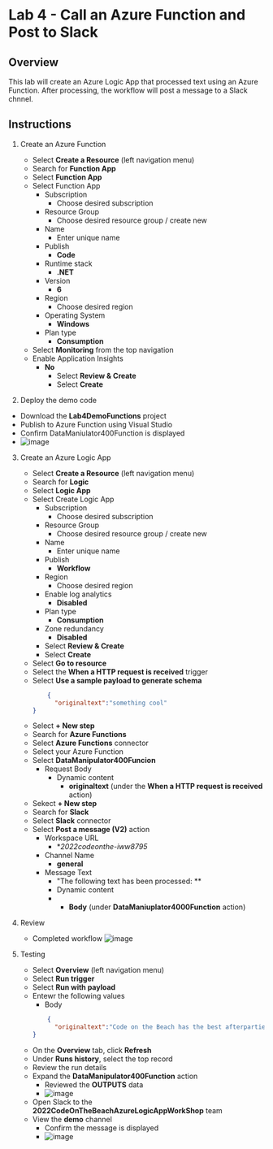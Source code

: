 # Lab 4 - Call an Azure Function and Post to Slack

## Overview
This lab will create an Azure Logic App that processed text using an Azure Function. After processing, the workflow will post a message to a Slack chnnel. 

## Instructions
1. Create an Azure Function
	- Select **Create a Resource** (left navigation menu)
	- Search for **Function App**
	- Select **Function App**
	- Select Function App
		- Subscription
			- Choose desired subscription
		- Resource Group
			- Choose desired resource group / create new
		- Name
			- Enter unique name
		- Publish
			- **Code**
		- Runtime stack
			- **.NET**
		- Version
			- **6**
		- Region
			- Choose desired region
		- Operating System
			- **Windows**
		- Plan type
			- **Consumption**
    - Select **Monitoring** from the top navigation
    - Enable Application Insights
      - **No**   
		- Select **Review & Create**
		- Select **Create**

2. Deploy the demo code
  - Download the **Lab4DemoFunctions** project
  - Publish to Azure Function using Visual Studio
  - Confirm DataManiulator400Function is displayed
  - ![image](https://user-images.githubusercontent.com/13591910/177861571-235dac94-09d7-4619-933e-2fec851285dd.png)

3. Create an Azure Logic App
	- Select **Create a Resource** (left navigation menu)
	- Search for **Logic**
	- Select **Logic App**
	- Select Create Logic App
		- Subscription
			- Choose desired subscription
		- Resource Group
			- Choose desired resource group / create new
		- Name
			- Enter unique name
		- Publish
			- **Workflow**
		- Region
			- Choose desired region
		- Enable log analytics
			- **Disabled**
		- Plan type
			- **Consumption**
		- Zone redundancy
			- **Disabled**
		- Select **Review & Create**
		- Select **Create**
	- Select **Go to resource**
	- Select the **When a HTTP request is received** trigger 
	- Select **Use a sample payload to generate schema**
    	```json
      		{
			  "originaltext":"something cool"
		}
    	```
	- Select **+ New step**
	- Search for **Azure Functions**
	- Select **Azure Functions** connector
	- Select your Azure Function
	- Select **DataManipulator400Funcion**
		- Request Body
			- Dynamic content
				- **originaltext** (under the **When a HTTP request is received** action)
	- Sekect **+ New step**
	- Search for **Slack**
	- Select **Slack** connector
	- Select **Post a message (V2)** action
		- Workspace URL
			- **2022codeonthe-iww8795* 
		- Channel Name
			- **general**
		- Message Text
			- "The following text has been processed: **
			- Dynamic content
			- 	- **Body** (under **DataManiuplator4000Function** action)

4. Review
	- Completed workflow
	![image](https://user-images.githubusercontent.com/13591910/177865459-508f3b15-82a4-4140-a1de-b4d090338656.png)


5. Testing
	- Select **Overview** (left navigation menu)
	- Select **Run trigger**
	- Select **Run with payload**
	- Entewr the following values
		- Body
		```json
      		{
			  "originaltext":"Code on the Beach has the best afterparties!"
		}
		```
	- On the **Overview** tab, click **Refresh**
	- Under **Runs history**, select the top record
	- Review the run details
	- Expand the **DataManipulator400Function** action
		- Reviewed the **OUTPUTS** data
		- ![image](https://user-images.githubusercontent.com/13591910/177865787-a845ab34-96c1-4bee-8844-2213935ba7e4.png)
	- Open Slack to the **2022CodeOnTheBeachAzureLogicAppWorkShop** team
	- View the **demo** channel
		- Confirm the message is displayed
		- ![image](https://user-images.githubusercontent.com/13591910/177866494-e711ed83-54b5-49f3-b750-2dd379295e7b.png)


